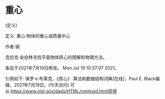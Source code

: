 # 重心


(定义)



定义:
重心:物体的重心或质量中心


作者:钢


克拉克·金伯林寻找平面物体质心的图解和物理方法。








条目于2021年7月19日修改。
Mon Jul 19 10:37:07 2021。



引用如下:
保罗·e·布莱克，《质心》
算法和数据结构词典[在线]，Paul E. Black编辑，2021年7月19日。(今天访问)
可从:https://www.nist.gov/dads/HTML/centroid.html获得